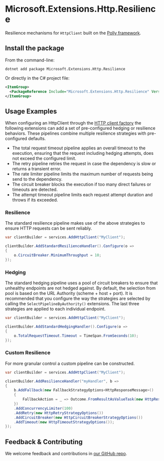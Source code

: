 # Microsoft.Extensions.Http.Resilience

Resilience mechanisms for `HttpClient` built on the [Polly framework](https://www.pollydocs.org/).

## Install the package

From the command-line:

```dotnetcli
dotnet add package Microsoft.Extensions.Http.Resilience
```

Or directly in the C# project file:

```xml
<ItemGroup>
  <PackageReference Include="Microsoft.Extensions.Http.Resilience" Version="[CURRENTVERSION]" />
</ItemGroup>
```

## Usage Examples

When configuring an HttpClient through the [HTTP client factory](https://learn.microsoft.com/dotnet/core/extensions/httpclient-factory) the following extensions can add a set of pre-configured hedging or resilience behaviors. These pipelines combine multiple resilience strategies with pre-configured defaults.
- The total request timeout pipeline applies an overall timeout to the execution, ensuring that the request including hedging attempts, does not exceed the configured limit.
- The retry pipeline retries the request in case the dependency is slow or returns a transient error.
- The rate limiter pipeline limits the maximum number of requests being send to the dependency.
- The circuit breaker blocks the execution if too many direct failures or timeouts are detected.
- The attempt timeout pipeline limits each request attempt duration and throws if its exceeded.

### Resilience

The standard resilience pipeline makes use of the above strategies to ensure HTTP requests can be sent reliably.

```csharp
var clientBuilder = services.AddHttpClient("MyClient");

clientBuilder.AddStandardResilienceHandler().Configure(o =>
{
    o.CircuitBreaker.MinimumThroughput = 10;
});
```

### Hedging

The standard hedging pipeline uses a pool of circuit breakers to ensure that unhealthy endpoints are not hedged against. By default, the selection from pool is based on the URL Authority (scheme + host + port). It is recommended that you configure the way the strategies are selected by calling the `SelectPipelineByAuthority()` extensions. The last three strategies are applied to each individual endpoint.

```csharp
var clientBuilder = services.AddHttpClient("MyClient");

clientBuilder.AddStandardHedgingHandler().Configure(o =>
{
    o.TotalRequestTimeout.Timeout = TimeSpan.FromSeconds(10);
});
```

### Custom Resilience

For more granular control a custom pipeline can be constructed.

```csharp
var clientBuilder = services.AddHttpClient("MyClient");

clientBuilder.AddResilienceHandler("myHandler", b =>
{
    b.AddFallback(new FallbackStrategyOptions<HttpResponseMessage>()
    {
        FallbackAction = _ => Outcome.FromResultAsValueTask(new HttpResponseMessage(HttpStatusCode.ServiceUnavailable))
    })
    .AddConcurrencyLimiter(100)
    .AddRetry(new HttpRetryStrategyOptions())
    .AddCircuitBreaker(new HttpCircuitBreakerStrategyOptions())
    .AddTimeout(new HttpTimeoutStrategyOptions());
});
```

## Feedback & Contributing

We welcome feedback and contributions in [our GitHub repo](https://github.com/dotnet/extensions).

